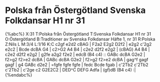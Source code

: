 # Polska från Östergötland Svenska Folkdansar H1 nr 31

{%abc%}
X:31
T:Polska från Östergötland
T:Svenska Folkdansar H1 nr 31
O:Östergötland
B:Traditioner av Svenska Folkdansar Häfte 1, nr 31
R:Polska
Z:Nils L
M:3/4
L:1/16
K:C
c2gf  e2d2 cBAG | F2a2   E2g2  D2f2  | e2g2   c'2g2 e2c2    | Bcde  dcBA G4    |
c2>G2 A4   B4   | c2e2   d2f2  e2g2  | (cBAG) A4 B4         | c2e2  d2f2 e2g2  |
g2fe  a2g2 f2e2 | edcB   (B4   c4)  :: GABc   dcBA G2e2     | f2>g2 f2>e2 dcBA |
GABc  dcBA G2e2 | f2>g2  f2>e2 dcBA  | gag^f  gagf gagf     | g4    GABc d2e2  |
=fgfe fgfe fgfe | fedc   Bcde  fgab  | c'2Tb2 c'2Tb2 c'2Tb2 | c'2ge c2 G2E2C2  |
DED^C DEFG Adfa | (gf)dB (B4   c4)  :|
{%endabc%}

